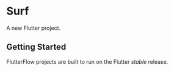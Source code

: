 # Surf

A new Flutter project.

## Getting Started

FlutterFlow projects are built to run on the Flutter _stable_ release.
